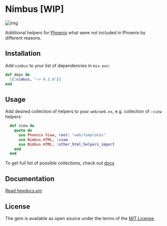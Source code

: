 # Nimbus [WIP]

![img](http://res.cloudinary.com/dtoqqxqjv/image/upload/v1478696478/dubious_dolls_9_v5y9dz.jpg)

Additional helpers for [Phoenix](https://github.com/phoenixframework/phoenix) what were not included in Phoenix by different reasons.

## Installation
Add `nimbus` to your list of dependencies in `mix.exs`:

  ```elixir
  def deps do
    [{:nimbus, "~> 0.3.0"}]
  end
  ```

## Usage

Add desired collection of helpers to your `web/web.ex`, e.g. collection of `:view` helpers:

```elixir
  def view do
    quote do
      use Phoenix.View, root: "web/templates"
      use Nimbus.HTML, :view
      use Nimbus.HTML, :other_html_helpers_import
    end
  end
```

To get full list of possible collections, check out [docs](https://hexdocs.pm/nimbus/Nimbus.HTML.html#content)

## Documentation

  [Read hexdocs.pm](https://hexdocs.pm/nimbus/api-reference.html)

## License

The gem is available as open source under the terms of the [MIT License](http://opensource.org/licenses/MIT).
